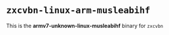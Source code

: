 # `zxcvbn-linux-arm-musleabihf`

This is the **armv7-unknown-linux-musleabihf** binary for `zxcvbn`
